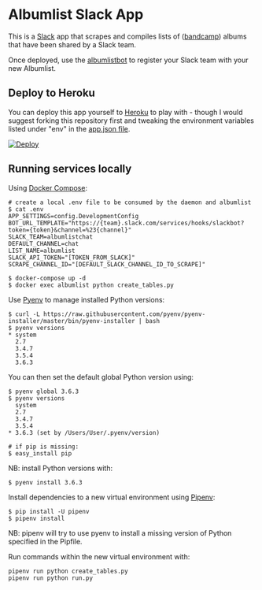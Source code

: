 # Albumlist Slack App

This is a [Slack](https://slack.com/) app that scrapes and compiles lists of ([bandcamp](https://www.bandcamp.com)) albums that have been shared by a Slack team.

Once deployed, use the [albumlistbot](https://slack.com/oauth/authorize?client_id=10066701634.66761250224&scope=commands,links:read,chat:write:bot,channels:history) to register your Slack team with your new Albumlist.

## Deploy to Heroku

You can deploy this app yourself to [Heroku](https://heroku.com/) to play with - though I would suggest forking this repository first and tweaking the environment variables listed under "env" in the [app.json file](https://github.com/Ogreman/albumlist/blob/master/app.json).

[![Deploy](https://www.herokucdn.com/deploy/button.png)](https://heroku.com/deploy)

## Running services locally

Using [Docker Compose](https://docs.docker.com/compose/install/):

```
# create a local .env file to be consumed by the daemon and albumlist
$ cat .env
APP_SETTINGS=config.DevelopmentConfig 
BOT_URL_TEMPLATE="https://{team}.slack.com/services/hooks/slackbot?token={token}&channel=%23{channel}"
SLACK_TEAM=albumlistchat
DEFAULT_CHANNEL=chat
LIST_NAME=albumlist
SLACK_API_TOKEN="[TOKEN_FROM_SLACK]"
SCRAPE_CHANNEL_ID="[DEFAULT_SLACK_CHANNEL_ID_TO_SCRAPE]"

$ docker-compose up -d
$ docker exec albumlist python create_tables.py
```

Use [Pyenv](https://github.com/pyenv/pyenv) to manage installed Python versions:

```
$ curl -L https://raw.githubusercontent.com/pyenv/pyenv-installer/master/bin/pyenv-installer | bash
$ pyenv versions
* system
  2.7
  3.4.7
  3.5.4
  3.6.3
```

You can then set the default global Python version using:
```
$ pyenv global 3.6.3
$ pyenv versions
  system
  2.7
  3.4.7
  3.5.4
* 3.6.3 (set by /Users/User/.pyenv/version)

# if pip is missing:
$ easy_install pip
```

NB: install Python versions with:
```
$ pyenv install 3.6.3
```

Install dependencies to a new virtual environment using [Pipenv](https://docs.pipenv.org/):

```
$ pip install -U pipenv
$ pipenv install
```

NB: pipenv will try to use pyenv to install a missing version of Python specified in the Pipfile.

Run commands within the new virtual environment with:
```
pipenv run python create_tables.py
pipenv run python run.py
```

